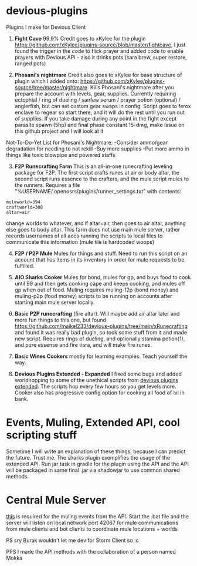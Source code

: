 # devious-plugins
Plugins I make for Devious Client

1. **Fight Cave** 99.9% Credit goes to xKylee for the plugin <https://github.com/xKylee/plugins-source/blob/master/fightcave>, I just found the trigger in the code to flick prayer and added code to enable prayers with Devious API - also it drinks pots (sara brew, super restore, ranged pots)

2. **Phosani's nightmare** Credit also goes to xKylee for base structure of plugin which I added onto: <https://github.com/xKylee/plugins-source/tree/master/nightmare>. Kills Phosani's nightmare after you prepare the account with levels, gear, supplies. Currently requiring ectophial / ring of dueling / sanfew serum / prayer potion (optional) / anglerfish, but can set custom gear swaps in config. Script goes to ferox enclave to regear so start there, and it will do the rest until you run out of supplies. If you take damage during any point in the fight except parasite spawn (5hp) and final phase constant 15-dmg, make issue on this github project and I will look at it

Not-To-Do-Yet List for Phosani's Nightmare:
-Consider ammo/gear degradation for needing to not rekill
-Buy more supplies
-Put more ammo in things like toxic blowpipe and powered staffs

3. **F2P Runecrafting Farm** This is an all-in-one runecrafting leveling package for F2P. The first script crafts runes at air or body altar, the second script runs essence to the crafters, and the mule script mules to the runners. Requires a file "%USERNAME/.openosrs/plugins/runner_settings.txt" with contents:

```
muleworld=394
craftworld=308
altar=air
```
change worlds to whatever, and if altar=air, then goes to air altar, anything else goes to body altar. This farm does not use main mule server, rather records usernames of all accs running the scripts to local files to communicate this information (mule tile is hardcoded woops)

4. **F2P / P2P Mule** Mules for things and stuff. Need to run this script on an account that has items in its inventory in order for mule requests to be fulfilled.

4. **AIO Sharks Cooker** Mules for bond, mules for gp, and buys food to cook until 99 and then gets cooking cape and keeps cooking, and mules off gp when out of food. Muling requires muling-f2p (bond money) and muling-p2p (food money) scripts to be running on accounts after starting main mule server locally.

5. **Basic P2P runecrafting** (fire altar). Will maybe add air altar later and more fun things to this one, but found <https://github.com/maikel233/devious-plugins/tree/main/xRunecrafting> and found it was really bad plugin, so took some stuff from it and made new script. Requires rings of dueling, and optionally stamina potion(1), and pure essense and fire tiara, and will make fire runes.

6. **Basic Wines Cookers** mostly for learning examples. Teach yourself the way.

7. **Devious Plugins Extended - Expanded** I fixed some bugs and added worldhopping to some of the unethical scripts from [devious plugins extended](https://github.com/melxin/devious-plugins-extended). The scripts hop every few hours so you get levels more. Cooker also has progressive config option for cooking all food of lvl in bank.

# Events, Muling, Extended API, cool scripting stuff

Sometime I will write an explanation of these things, because I can predict the future. Trust me. The sharks plugin exemplifies the usage of the extended API. Run jar task in gradle for the plugin using the API and the API will be packaged in same final .jar via shadowjar to use common shared methods.

# Central Mule Server

[this](https://github.com/420x69x420/devious-mule-server) is required for the muling events from the API. Start the .bat file and the server will listen on local network port 42067 for mule communications from mule clients and bot clients to coordinate mule locations + worlds.



PS sry Burak wouldn't let me dev for Storm Client so :c 

PPS I made the API methods with the collaboration of a person named Mokka

